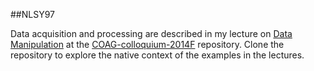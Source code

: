 ##NLSY97

Data acquisition and processing are described in my lecture on [Data Manipulation](http://ialsa.github.io/COAG-colloquium-2014F/2014-10-21-Data-Manipulation.html#1) at the [COAG-colloquium-2014F](https://github.com/IALSA/COAG-colloquium-2014F) repository. Clone the repository to explore the native context of the examples in the lectures. 
